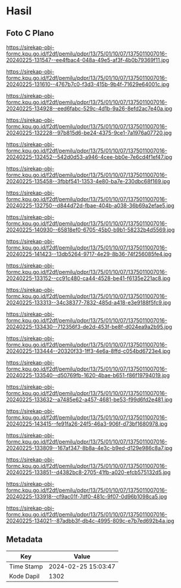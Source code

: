 # Hasil

## Foto C Plano

https://sirekap-obj-formc.kpu.go.id/f2df/pemilu/pdpr/13/75/01/10/07/1375011007016-20240225-131547--ee4fbac4-048a-49e5-af3f-4b0b79369f11.jpg

https://sirekap-obj-formc.kpu.go.id/f2df/pemilu/pdpr/13/75/01/10/07/1375011007016-20240225-131610--4767b7c0-f3d3-415b-9b4f-71629e64001c.jpg

https://sirekap-obj-formc.kpu.go.id/f2df/pemilu/pdpr/13/75/01/10/07/1375011007016-20240225-134928--eed6fabc-529c-4d1b-9a26-8efd2ac7e40a.jpg

https://sirekap-obj-formc.kpu.go.id/f2df/pemilu/pdpr/13/75/01/10/07/1375011007016-20240225-132228--97b815d6-be24-4375-9ce1-7a1976a07720.jpg

https://sirekap-obj-formc.kpu.go.id/f2df/pemilu/pdpr/13/75/01/10/07/1375011007016-20240225-132452--542d0d53-a946-4cee-bb0e-7e6cd4f1ef47.jpg

https://sirekap-obj-formc.kpu.go.id/f2df/pemilu/pdpr/13/75/01/10/07/1375011007016-20240225-135458--3fbbf541-1353-4e80-ba7e-230dbc68f169.jpg

https://sirekap-obj-formc.kpu.go.id/f2df/pemilu/pdpr/13/75/01/10/07/1375011007016-20240225-132750--d844d72d-fbae-404b-a038-36b69a2efae5.jpg

https://sirekap-obj-formc.kpu.go.id/f2df/pemilu/pdpr/13/75/01/10/07/1375011007016-20240225-140930--65818ef0-6705-45b0-b9b1-58232b4d5569.jpg

https://sirekap-obj-formc.kpu.go.id/f2df/pemilu/pdpr/13/75/01/10/07/1375011007016-20240225-141423--13db5264-9717-4e29-8b36-74f256085fe4.jpg

https://sirekap-obj-formc.kpu.go.id/f2df/pemilu/pdpr/13/75/01/10/07/1375011007016-20240225-133152--cc91c480-ca44-4528-be41-f6135e221ac8.jpg

https://sirekap-obj-formc.kpu.go.id/f2df/pemilu/pdpr/13/75/01/10/07/1375011007016-20240225-133313--34c38377-7832-485d-a418-e3e9188f5fc9.jpg

https://sirekap-obj-formc.kpu.go.id/f2df/pemilu/pdpr/13/75/01/10/07/1375011007016-20240225-133430--712356f3-de2d-453f-be8f-d024ea9a2b95.jpg

https://sirekap-obj-formc.kpu.go.id/f2df/pemilu/pdpr/13/75/01/10/07/1375011007016-20240225-133444--20320f33-1ff3-4e6a-8ffd-c054bd6723e4.jpg

https://sirekap-obj-formc.kpu.go.id/f2df/pemilu/pdpr/13/75/01/10/07/1375011007016-20240225-133540--d50769fb-1620-4bae-b651-f86f19794019.jpg

https://sirekap-obj-formc.kpu.go.id/f2df/pemilu/pdpr/13/75/01/10/07/1375011007016-20240225-133632--a7485e62-a457-4681-be53-f99d6fd2e481.jpg

https://sirekap-obj-formc.kpu.go.id/f2df/pemilu/pdpr/13/75/01/10/07/1375011007016-20240225-143415--fe91fa26-24f5-46a3-906f-d73bf1680978.jpg

https://sirekap-obj-formc.kpu.go.id/f2df/pemilu/pdpr/13/75/01/10/07/1375011007016-20240225-133809--167af347-8b8a-4e3c-b9ed-d129e986c8a7.jpg

https://sirekap-obj-formc.kpu.go.id/f2df/pemilu/pdpr/13/75/01/10/07/1375011007016-20240225-133851--d4382bc8-2705-41fb-a020-efcb575132d5.jpg

https://sirekap-obj-formc.kpu.go.id/f2df/pemilu/pdpr/13/75/01/10/07/1375011007016-20240225-133918--cf9ac01f-7df0-481c-9f07-0d96b1098ca5.jpg

https://sirekap-obj-formc.kpu.go.id/f2df/pemilu/pdpr/13/75/01/10/07/1375011007016-20240225-134021--87adbb3f-db4c-4995-809c-e7b7ed692b4a.jpg


## Metadata

| Key        | Value               |
| ---------- | ------------------- |
| Time Stamp | 2024-02-25 15:03:47 |
| Kode Dapil | 1302                |



